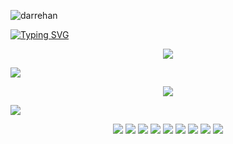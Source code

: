  <span><div align="left"><img  src="https://komarev.com/ghpvc/?username=darrehan&label=Profile%20views&color=0e75b6&style=flat" alt="darrehan" />
</div> </span>
<span>
<div align="left"> 
<a href="https://github.com/Darrehan">
    <img src="https://readme-typing-svg.demolab.com?font=Georgia&size=18&duration=2000&pause=100&multiline=true&width=500&height=80&lines=Dar+Rehan+Rasool;Computer+science+Learner+%7C+Fullstack+Engineer;Data+Science+%7C+Machine+Learning+%7C+Gen AI+%7C+Software Engineer" alt="Typing SVG" />
</a></div>  
</span>
<div align="center">
  <p align="center">
<span>
<img src="https://img.shields.io/badge/Software and ML Arsenal  -orange" />
</span>  
</p>
</div>

![](https://user-images.githubusercontent.com/73097560/115834477-dbab4500-a447-11eb-908a-139a6edaec5c.gif)
<div align="center">
  <p align="center">
  <a href="https://github.com/Darrehan?tab=repositories">
    <img src="https://skillicons.dev/icons?i=c,cpp,java,py,js,react,nodejs,jquery,expressjs,bootstrap,git,vscode,linux,github,mongodb,vite,sqlite,postman,postgres" />
  </a>
</p>
</div>

![](https://user-images.githubusercontent.com/73097560/115834477-dbab4500-a447-11eb-908a-139a6edaec5c.gif)
 <div align="center">
 <p align="center">
<span>
 <a href="https://www.youtube.com/channel/UC82A6YxBt-ni7NoP46Cw3rA"><img src="https://img.shields.io/badge/Resume-orange" /></a> 
 <a href=""><img src="https://img.shields.io/badge/Portfolio-orange" /></a>
 <a href="https://www.youtube.com/channel/UC82A6YxBt-ni7NoP46Cw3rA"><img src="https://img.shields.io/badge/ML Projects-orange" /></a> 
 <a href="https://www.youtube.com/channel/UC82A6YxBt-ni7NoP46Cw3rA"><img src="https://img.shields.io/badge/Web Projects -orange" /></a> 
 <a href="https://www.linkedin.com/in/darrehanrasool/"><img src="https://img.shields.io/badge/Linkedin-orange" /></a> 
 <a href="https://www.instagram.com/dar.rehan_/"><img src="https://img.shields.io/badge/Instagram-orange" /></a>
 <a href="https://twitter.com/CseRehan"><img src="https://img.shields.io/badge/Twitter-orange" /></a> 
 <a href=""><img src="https://img.shields.io/badge/Rehan's Blog-orange" /></a>
 <a href="https://www.youtube.com/channel/UC82A6YxBt-ni7NoP46Cw3rA"><img src="https://img.shields.io/badge/Youtube-orange" /></a> 
</span>  
</p>
</div>
